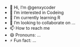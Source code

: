 - 👋 Hi, I’m @genxycoder
- 👀 I’m interested in Codeing
- 🌱 I’m currently learning R
- 💞️ I’m looking to collaborate on ...
- 📫 How to reach me 
- 😄 Pronouns: ...
- ⚡ Fun fact: ...

<!---
genxycoder/genxycoder is a ✨ special ✨ repository because its `README.md` (this file) appears on your GitHub profile.
You can click the Preview link to take a look at your changes.
--->
